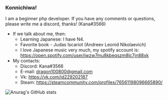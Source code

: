 ### Konnichiwa!
I am a beginner php developer. If you have any comments or questions, please write me a discord, thanks! (Kana#3566)
+ If we talk about me, then:
    * Learning Japanese: I have N4.
    * Favorite book - Judas Iscariot (Andreev Leonid Nikolaevich)
    * I love Japanese music very much, my spotify account is: https://open.spotify.com/user/iwzw7mu8kbeqszm8lc7jn88xk
+ My contacts:
    + Discord: Kana#3566
    + E-mail: dragon100800@gmail.com
    + Vk: https://vk.com/id229202187
    + Steam: https://steamcommunity.com/profiles/76561198096665890/



![Anurag's GitHub stats](https://github-readme-stats.vercel.app/api?username=KanaMonogatari&show_icons=true&theme=tokyonight)

